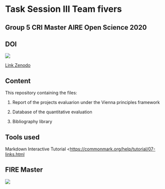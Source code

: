 # Task Session III Team fivers

## Group 5 CRI Master AIRE Open Science 2020

## DOI
![](https://zenodo.org/badge/doi/10.5281/zenodo.4147334.svg)

[Link Zenodo](https://zenodo.org/record/4147334#.X5mzJVB7nIU)

## Content 

This repository containing the files:

1. Report of the projects evaluarion under the Vienna principles framework

2. Database of the quantitative evaluation 

3. Bibliography library


## Tools used
Markdown Interactive Tutorial <https://commonmark.org/help/tutorial/07-links.html


## FIRE Master
![](https://cri-paris.org/user/themes/cri/images/CRI-sm.png)


